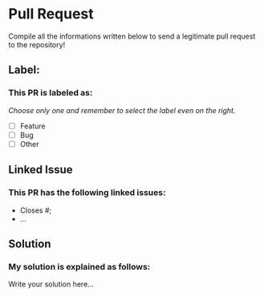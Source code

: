 # Pull Request
Compile all the informations written below to send a legitimate pull request to the repository!

## Label:

### This PR is labeled as:
*Choose only one and remember to select the label even on the right.*

- [ ] Feature
- [ ] Bug
- [ ] Other

## Linked Issue

### This PR has the following linked issues:
- Closes #;
- ...

## Solution

### My solution is explained as follows:
Write your solution here...
